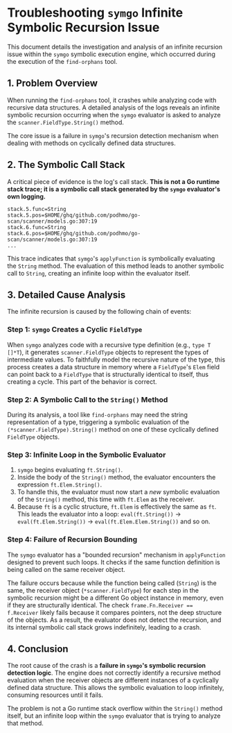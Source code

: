 # Troubleshooting `symgo` Infinite Symbolic Recursion Issue

This document details the investigation and analysis of an infinite recursion issue within the `symgo` symbolic execution engine, which occurred during the execution of the `find-orphans` tool.

## 1. Problem Overview

When running the `find-orphans` tool, it crashes while analyzing code with recursive data structures. A detailed analysis of the logs reveals an infinite symbolic recursion occurring when the `symgo` evaluator is asked to analyze the `scanner.FieldType.String()` method.

The core issue is a failure in `symgo`'s recursion detection mechanism when dealing with methods on cyclically defined data structures.

## 2. The Symbolic Call Stack

A critical piece of evidence is the log's call stack. **This is not a Go runtime stack trace; it is a symbolic call stack generated by the `symgo` evaluator's own logging.**

```
stack.5.func=String
stack.5.pos=$HOME/ghq/github.com/podhmo/go-scan/scanner/models.go:307:19
stack.6.func=String
stack.6.pos=$HOME/ghq/github.com/podhmo/go-scan/scanner/models.go:307:19
...
```

This trace indicates that `symgo`'s `applyFunction` is symbolically evaluating the `String` method. The evaluation of this method leads to another symbolic call to `String`, creating an infinite loop within the evaluator itself.

## 3. Detailed Cause Analysis

The infinite recursion is caused by the following chain of events:

### Step 1: `symgo` Creates a Cyclic `FieldType`

When `symgo` analyzes code with a recursive type definition (e.g., `type T []*T`), it generates `scanner.FieldType` objects to represent the types of intermediate values. To faithfully model the recursive nature of the type, this process creates a data structure in memory where a `FieldType`'s `Elem` field can point back to a `FieldType` that is structurally identical to itself, thus creating a cycle. This part of the behavior is correct.

### Step 2: A Symbolic Call to the `String()` Method

During its analysis, a tool like `find-orphans` may need the string representation of a type, triggering a symbolic evaluation of the `(*scanner.FieldType).String()` method on one of these cyclically defined `FieldType` objects.

### Step 3: Infinite Loop in the Symbolic Evaluator

1.  `symgo` begins evaluating `ft.String()`.
2.  Inside the body of the `String()` method, the evaluator encounters the expression `ft.Elem.String()`.
3.  To handle this, the evaluator must now start a *new* symbolic evaluation of the `String()` method, this time with `ft.Elem` as the receiver.
4.  Because `ft` is a cyclic structure, `ft.Elem` is effectively the same as `ft`. This leads the evaluator into a loop: `eval(ft.String())` -> `eval(ft.Elem.String())` -> `eval(ft.Elem.Elem.String())` and so on.

### Step 4: Failure of Recursion Bounding

The `symgo` evaluator has a "bounded recursion" mechanism in `applyFunction` designed to prevent such loops. It checks if the same function definition is being called on the same receiver object.

The failure occurs because while the function being called (`String`) is the same, the receiver object (`*scanner.FieldType`) for each step in the symbolic recursion might be a different Go object instance in memory, even if they are structurally identical. The check `frame.Fn.Receiver == f.Receiver` likely fails because it compares pointers, not the deep structure of the objects. As a result, the evaluator does not detect the recursion, and its internal symbolic call stack grows indefinitely, leading to a crash.

## 4. Conclusion

The root cause of the crash is a **failure in `symgo`'s symbolic recursion detection logic**. The engine does not correctly identify a recursive method evaluation when the receiver objects are different instances of a cyclically defined data structure. This allows the symbolic evaluation to loop infinitely, consuming resources until it fails.

The problem is not a Go runtime stack overflow within the `String()` method itself, but an infinite loop within the `symgo` evaluator that is trying to analyze that method.
